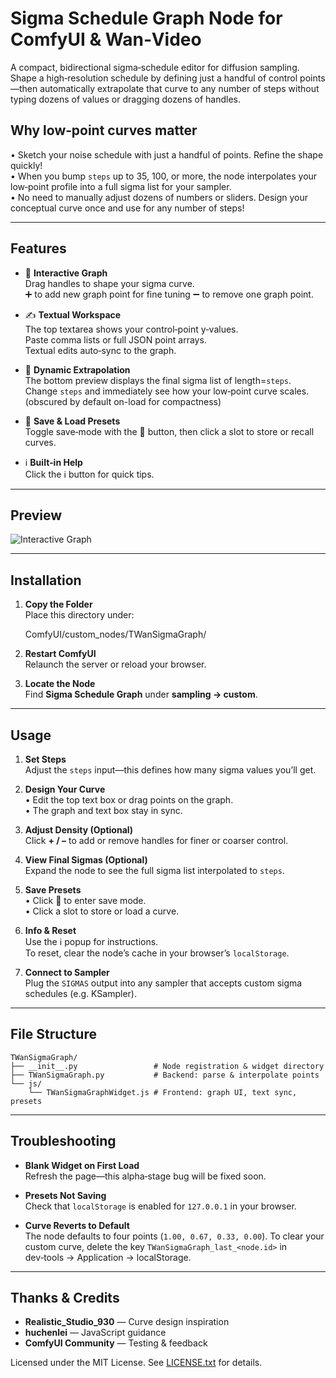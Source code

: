 # Sigma Schedule Graph Node for ComfyUI & Wan‑Video

A compact, bidirectional sigma‐schedule editor for diffusion sampling.  
Shape a high‑resolution schedule by defining just a handful of control points—then automatically extrapolate that curve to any number of steps without typing dozens of values or dragging dozens of handles.

## Why low‑point curves matter

• Sketch your noise schedule with just a handful of points. Refine the shape quickly!  
• When you bump `steps` up to 35, 100, or more, the node interpolates your low‑point profile into a full sigma list for your sampler.   
• No need to manually adjust dozens of numbers or sliders. Design your conceptual curve once and use for any number of steps!  

---

## Features

- 🎨 **Interactive Graph**  
  Drag handles to shape your sigma curve.  
  ➕ to add new graph point for fine tuning 
  ➖ to remove one graph point.

- ✍️ **Textual Workspace**  
  The top textarea shows your control‑point y‑values.  
  Paste comma lists or full JSON point arrays.  
  Textual edits auto‑sync to the graph.

- 🔄 **Dynamic Extrapolation**  
  The bottom preview displays the final sigma list of length=`steps`.   
  Change `steps` and immediately see how your low‑point curve scales.  
  (obscured by default on-load for compactness) 

- 💾 **Save & Load Presets**  
  Toggle save‑mode with the 💾 button, then click a slot to store or recall curves.

- ℹ️ **Built‑in Help**  
  Click the ℹ️ button for quick tips.

---

## Preview

![Interactive Graph](https://github.com/user-attachments/assets/0e666fa7-b203-4233-9862-23ec066ed097)

---

## Installation

1. **Copy the Folder**  
   Place this directory under:
   
   ComfyUI/custom_nodes/TWanSigmaGraph/
   
2. **Restart ComfyUI**  
   Relaunch the server or reload your browser.

3. **Locate the Node**  
   Find **Sigma Schedule Graph** under **sampling → custom**.

---

## Usage

1. **Set Steps**  
   Adjust the `steps` input—this defines how many sigma values you’ll get.

2. **Design Your Curve**  
   • Edit the top text box or drag points on the graph.  
   • The graph and text box stay in sync.

3. **Adjust Density (Optional)**  
   Click **+ / –** to add or remove handles for finer or coarser control.

4. **View Final Sigmas (Optional)**  
   Expand the node to see the full sigma list interpolated to `steps`.

5. **Save Presets**  
   • Click 💾 to enter save mode.  
   • Click a slot to store or load a curve.

6. **Info & Reset**  
   Use the ℹ️ popup for instructions.  
   To reset, clear the node’s cache in your browser’s `localStorage`.

7. **Connect to Sampler**  
   Plug the `SIGMAS` output into any sampler that accepts custom sigma schedules (e.g. KSampler).

---

## File Structure

```
TWanSigmaGraph/
├── __init__.py                 # Node registration & widget directory
├── TWanSigmaGraph.py           # Backend: parse & interpolate points
└── js/
    └── TWanSigmaGraphWidget.js # Frontend: graph UI, text sync, presets
```

---

## Troubleshooting

- **Blank Widget on First Load**  
  Refresh the page—this alpha‑stage bug will be fixed soon.

- **Presets Not Saving**  
  Check that `localStorage` is enabled for `127.0.0.1` in your browser.

- **Curve Reverts to Default**  
  The node defaults to four points (`1.00, 0.67, 0.33, 0.00`). To clear your custom curve, delete the key `TWanSigmaGraph_last_<node.id>` in dev‑tools → Application → localStorage.

---

## Thanks & Credits

- **Realistic_Studio_930** — Curve design inspiration  
- **huchenlei** — JavaScript guidance  
- **ComfyUI Community** — Testing & feedback  

Licensed under the MIT License. See [LICENSE.txt](LICENSE.txt) for details.
```
